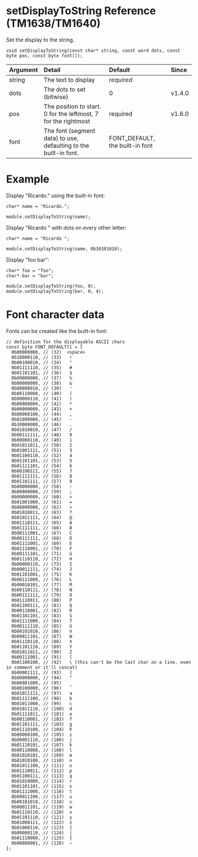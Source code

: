 # setDisplayToString Reference (TM1638/TM1640) #

Set the display to the string.

```
void setDisplayToString(const char* string, const word dots, const byte pos, const byte font[]);
```

| Argument | Detail | Default | Since |
|:---------|:-------|:--------|:------|
| string | The text to display | _required_ |  |
| dots | The dots to set (bitwise) | 0 | v1.4.0 |
| pos | The position to start. 0 for the leftmost, 7 for the rightmost | required | v1.6.0 |
| font | The font (segment data) to use, defaulting to the built-in font. | FONT\_DEFAULT, the built-in font |  |

# Example #

Display "Ricardo." using the built-in font:
```
char* name = "Ricardo.";

module.setDisplayToString(name);
```

Display "Ricardo " with dots on every other letter:
```
char* name = "Ricardo ";

module.setDisplayToString(name, 0b10101010);
```

Display "foo bar":
```
char* foo = "foo";
char* bar = "bar";

module.setDisplayToString(foo, 0);
module.setDisplayToString(bar, 0, 4);
```

# Font character data #

Fonts can be created like the built-in font:
```
// definition for the displayable ASCII chars
const byte FONT_DEFAULT[] = {
  0b00000000, // (32)  <space>
  0b10000110, // (33)   !
  0b00100010, // (34)   "
  0b01111110, // (35)   #
  0b01101101, // (36)   $
  0b00000000, // (37)   %
  0b00000000, // (38)   &
  0b00000010, // (39)   '
  0b00110000, // (40)   (
  0b00000110, // (41)   )
  0b00000000, // (42)   *
  0b00000000, // (43)   +
  0b00000100, // (44)   ,
  0b01000000, // (45)   -
  0b10000000, // (46)   .
  0b01010010, // (47)   /
  0b00111111, // (48)   0
  0b00000110, // (49)   1
  0b01011011, // (50)   2
  0b01001111, // (51)   3
  0b01100110, // (52)   4
  0b01101101, // (53)   5
  0b01111101, // (54)   6
  0b00100111, // (55)   7
  0b01111111, // (56)   8
  0b01101111, // (57)   9
  0b00000000, // (58)   :
  0b00000000, // (59)   ;
  0b00000000, // (60)   <
  0b01001000, // (61)   =
  0b00000000, // (62)   >
  0b01010011, // (63)   ?
  0b01011111, // (64)   @
  0b01110111, // (65)   A
  0b01111111, // (66)   B
  0b00111001, // (67)   C
  0b00111111, // (68)   D
  0b01111001, // (69)   E
  0b01110001, // (70)   F
  0b00111101, // (71)   G
  0b01110110, // (72)   H
  0b00000110, // (73)   I
  0b00011111, // (74)   J
  0b01101001, // (75)   K
  0b00111000, // (76)   L
  0b00010101, // (77)   M
  0b00110111, // (78)   N
  0b00111111, // (79)   O
  0b01110011, // (80)   P
  0b01100111, // (81)   Q
  0b00110001, // (82)   R
  0b01101101, // (83)   S
  0b01111000, // (84)   T
  0b00111110, // (85)   U
  0b00101010, // (86)   V
  0b00011101, // (87)   W
  0b01110110, // (88)   X
  0b01101110, // (89)   Y
  0b01011011, // (90)   Z
  0b00111001, // (91)   [
  0b01100100, // (92)   \ (this can't be the last char on a line, even in comment or it'll concat)
  0b00001111, // (93)   ]
  0b00000000, // (94)   ^
  0b00001000, // (95)   _
  0b00100000, // (96)   `
  0b01011111, // (97)   a
  0b01111100, // (98)   b
  0b01011000, // (99)   c
  0b01011110, // (100)  d
  0b01111011, // (101)  e
  0b00110001, // (102)  f
  0b01101111, // (103)  g
  0b01110100, // (104)  h
  0b00000100, // (105)  i
  0b00001110, // (106)  j
  0b01110101, // (107)  k
  0b00110000, // (108)  l
  0b01010101, // (109)  m
  0b01010100, // (110)  n
  0b01011100, // (111)  o
  0b01110011, // (112)  p
  0b01100111, // (113)  q
  0b01010000, // (114)  r
  0b01101101, // (115)  s
  0b01111000, // (116)  t
  0b00011100, // (117)  u
  0b00101010, // (118)  v
  0b00011101, // (119)  w
  0b01110110, // (120)  x
  0b01101110, // (121)  y
  0b01000111, // (122)  z
  0b01000110, // (123)  {
  0b00000110, // (124)  |
  0b01110000, // (125)  }
  0b00000001, // (126)  ~
};
```